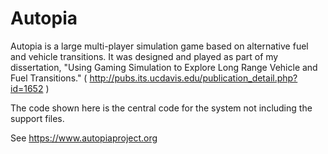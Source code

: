 Autopia
=======

Autopia is a large multi-player simulation game based on alternative fuel and vehicle transitions. 
It was designed and played as part of my dissertation, "Using Gaming Simulation to Explore Long Range Vehicle and Fuel Transitions."
( http://pubs.its.ucdavis.edu/publication_detail.php?id=1652 )

The code shown here is the central code for the system not including the support files.

See https://www.autopiaproject.org

